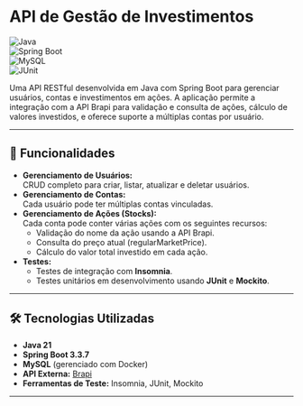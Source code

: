 # API de Gestão de Investimentos  

![Java](https://img.shields.io/badge/Java-17-blue)  
![Spring Boot](https://img.shields.io/badge/Spring%20Boot-3.0-green)  
![MySQL](https://img.shields.io/badge/MySQL-Docker-orange)  
![JUnit](https://img.shields.io/badge/Tests-JUnit-red)  

Uma API RESTful desenvolvida em Java com Spring Boot para gerenciar usuários, contas e investimentos em ações. A aplicação permite a integração com a API Brapi para validação e consulta de ações, cálculo de valores investidos, e oferece suporte a múltiplas contas por usuário.  

---

## 🚀 **Funcionalidades**  

- **Gerenciamento de Usuários:**  
  CRUD completo para criar, listar, atualizar e deletar usuários.  
- **Gerenciamento de Contas:**  
  Cada usuário pode ter múltiplas contas vinculadas.  
- **Gerenciamento de Ações (Stocks):**  
  Cada conta pode conter várias ações com os seguintes recursos:  
  - Validação do nome da ação usando a API Brapi.  
  - Consulta do preço atual (regularMarketPrice).  
  - Cálculo do valor total investido em cada ação.  
- **Testes:**  
  - Testes de integração com **Insomnia**.  
  - Testes unitários em desenvolvimento usando **JUnit** e **Mockito**.  

---

## 🛠️ **Tecnologias Utilizadas**  

- **Java 21**  
- **Spring Boot 3.3.7**  
- **MySQL** (gerenciado com Docker)  
- **API Externa:** [Brapi](https://brapi.dev/)  
- **Ferramentas de Teste:** Insomnia, JUnit, Mockito  

---
